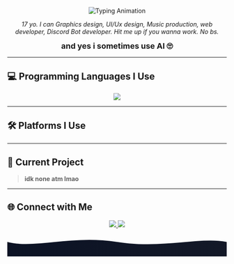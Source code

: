 <!-- Profile README.md -->

<p align="center">
  <img src="https://readme-typing-svg.herokuapp.com?font=Fira+Code&size=30&duration=3000&pause=1000&color=D1D5DB&center=true&vCenter=true&width=500&lines=yo+im+fearrr;Graphics+Designer;UI%2FUX+Designer;Music+Producer;Web+Developer;Discord+Bot+Developer" alt="Typing Animation" />
</p>

<p align="center">
  <em>17 yo. I can Graphics design, UI/Ux design, Music production, web developer, Discord Bot developer.  
  Hit me up if you wanna work. No bs.</em>
</p>

<p align="center">
  <strong style="font-size: 18px;">and yes i sometimes use AI 🙄</strong>
</p>

---

## 💻 Programming Languages I Use
<p align="center">
  <img src="https://skillicons.dev/icons?i=html,css,js,react,typescript,python,nodejs&theme=dark" />
</p>

---

## 🛠 Platforms I Use
<p align="center" style="margin-top:20px;">
  <a href="https://codeanywhere.com" target="_blank" title="Codeanywhere">
    <i class="fas fa-code" style="font-size:50px;color:#d1d5db;margin:10px;"></i>
  </a>
  <a href="https://vscode.dev" target="_blank" title="VS Code Web">
    <i class="fas fa-laptop-code" style="font-size:50px;color:#d1d5db;margin:10px;"></i>
  </a>
  <a href="https://github.com/features/codespaces" target="_blank" title="GitHub Codespaces">
    <i class="fab fa-github" style="font-size:50px;color:#d1d5db;margin:10px;"></i>
  </a>
  <a href="https://colab.research.google.com" target="_blank" title="Google Colab">
    <i class="fab fa-google" style="font-size:50px;color:#d1d5db;margin:10px;"></i>
  </a>
  <a href="https://aistudio.google.com" target="_blank" title="Google AI Studio">
    <i class="fas fa-brain" style="font-size:50px;color:#d1d5db;margin:10px;"></i>
  </a>
  <a href="https://chat.openai.com" target="_blank" title="ChatGPT">
    <i class="fas fa-robot" style="font-size:50px;color:#d1d5db;margin:10px;"></i>
  </a>
  <a href="https://gemini.google.com" target="_blank" title="Gemini">
    <i class="fas fa-gem" style="font-size:50px;color:#d1d5db;margin:10px;"></i>
  </a>
  <a href="https://claude.ai" target="_blank" title="Claude">
    <i class="fas fa-comments" style="font-size:50px;color:#d1d5db;margin:10px;"></i>
  </a>
  <a href="https://x.ai" target="_blank" title="Grok">
    <i class="fas fa-rocket" style="font-size:50px;color:#d1d5db;margin:10px;"></i>
  </a>
</p>

<!-- Hover glow effect -->
<style>
  i:hover {
    color: #00ffff !important;
    text-shadow: 0 0 10px #00ffff;
    transform: scale(1.1);
    transition: all 0.3s ease-in-out;
  }
</style>

<!-- Font Awesome CDN -->
<link rel="stylesheet" href="https://cdnjs.cloudflare.com/ajax/libs/font-awesome/6.4.0/css/all.min.css">

---

## 📌 Current Project
> **idk none atm lmao**

---

## 🌐 Connect with Me
<p align="center">
  <a href="https://discord.com/users/.fearrr" target="_blank">
    <img src="https://img.shields.io/badge/Discord-.fearrr-272a30?style=for-the-badge&logo=discord&logoColor=d1d5db" />
  </a>
  <a href="https://www.instagram.com/swrlzxx" target="_blank">
    <img src="https://img.shields.io/badge/Instagram-@swrlzxx-1b1d21?style=for-the-badge&logo=instagram&logoColor=d1d5db" />
  </a>
</p>

<!-- ======= Footer wave animation (GitHub-friendly SVG) ======= -->
<div align="center" style="line-height:0;">
  <svg viewBox="0 0 1200 120" preserveAspectRatio="none" width="100%" height="90">
    <defs>
      <linearGradient id="g1" x1="0" x2="1">
        <stop offset="0%" stop-color="#0b1224"/>
        <stop offset="100%" stop-color="#131827"/>
      </linearGradient>
    </defs>
    <path fill="url(#g1)" d="M0 40 C150 80 350 0 600 40 C850 80 1050 10 1200 40 L1200 120 L0 120 Z">
      <animate attributeName="d" dur="6s" repeatCount="indefinite"
        values="
          M0 40 C150 80 350 0 600 40 C850 80 1050 10 1200 40 L1200 120 L0 120 Z;
          M0 30 C180 0 360 70 600 40 C840 10 1020 70 1200 30 L1200 120 L0 120 Z;
          M0 40 C150 80 350 0 600 40 C850 80 1050 10 1200 40 L1200 120 L0 120 Z" />
    </path>
  </svg>
</div>
